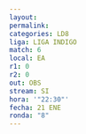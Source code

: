 ```yaml
---
layout: 
permalink: 
categories: LD8
liga: LIGA INDIGO
match: 6
local: EA
r1: 0
r2: 0
out: OBS
stream: SI
hora: '"22:30"'
fecha: 21 ENE
ronda: "8"
---
```

